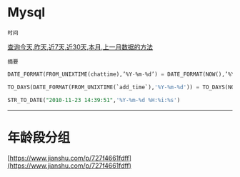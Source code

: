 # Mysql

    时间

[查询今天,昨天,近7天,近30天,本月,上一月数据的方法](http://www.phpernote.com/mysql/350.html)

`摘要`

```SQL
DATE_FORMAT(FROM_UNIXTIME(chattime),’%Y-%m-%d’) = DATE_FORMAT(NOW(),’%Y-%m-%d’)

TO_DAYS(DATE_FORMAT(FROM_UNIXTIME(`add_time`),'%Y-%m-%d')) = TO_DAYS(NOW())

STR_TO_DATE("2010-11-23 14:39:51",'%Y-%m-%d %H:%i:%s')
```

---

# 年龄段分组
[https://www.jianshu.com/p/727f4661fdff](https://www.jianshu.com/p/727f4661fdff)
